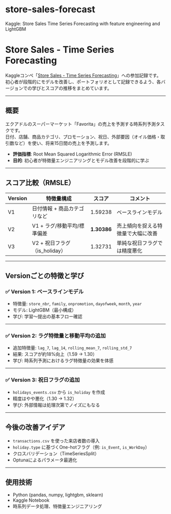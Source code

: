 # store-sales-forecast
Kaggle: Store Sales Time Series Forecasting with feature engineering and LightGBM

#  Store Sales - Time Series Forecasting

Kaggleコンペ「[Store Sales - Time Series Forecasting](https://www.kaggle.com/competitions/store-sales-time-series-forecasting)」への参加記録です。  
初心者が段階的にモデルを改善し、ポートフォリオとして記録できるよう、各バージョンでの学びとスコアの推移をまとめています。

---

## 概要

エクアドルのスーパーマーケット「Favorita」の売上を予測する時系列予測タスクです。  
日付、店舗、商品カテゴリ、プロモーション、祝日、外部要因（オイル価格・取引数など）を使い、将来15日間の売上を予測します。

- **評価指標**: Root Mean Squared Logarithmic Error (RMSLE)
- **目的**: 初心者が特徴量エンジニアリングとモデル改善を段階的に学ぶ

---

##  スコア比較（RMSLE）

| Version | 特徴量構成                    | スコア     | コメント                                 |
|---------|-------------------------------|------------|------------------------------------------|
| V1      | 日付情報 + 商品カテゴリなど   | 1.59238    | ベースラインモデル                       |
| V2      | V1 + ラグ/移動平均/標準偏差   | **1.30386** | 売上傾向を捉える特徴量で大幅に改善       |
| V3      | V2 + 祝日フラグ（is_holiday） | 1.32731    | 単純な祝日フラグでは精度悪化             |

---

##  Versionごとの特徴と学び

### ✅ Version 1: ベースラインモデル

- 特徴量: `store_nbr`, `family`, `onpromotion`, `dayofweek`, `month`, `year`
- モデル: LightGBM（最小構成）
- 学び: 学習〜提出の基本フロー確認

---

### ✅ Version 2: ラグ特徴量と移動平均の追加

- 追加特徴量: `lag_7`, `lag_14`, `rolling_mean_7`, `rolling_std_7`
- 結果: スコアが約18%向上（1.59 → 1.30）
- 学び: 時系列予測におけるラグ特徴量の効果を体感

---

### ✅ Version 3: 祝日フラグの追加

- `holidays_events.csv` から `is_holiday` を作成
- 精度はやや悪化（1.30 → 1.32）
- 学び: 外部情報は処理次第でノイズにもなる

---

##  今後の改善アイデア

- `transactions.csv` を使った来店者数の導入
- `holiday.type` に基づくOne-hotフラグ（例: `is_Event`, `is_WorkDay`）
- クロスバリデーション（TimeSeriesSplit）
- Optunaによるパラメータ最適化

---

##  使用技術

- Python (pandas, numpy, lightgbm, sklearn)
- Kaggle Notebook
- 時系列データ処理、特徴量エンジニアリング



